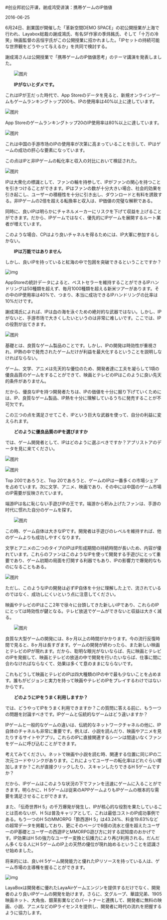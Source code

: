#创业邦初公开课，谢成鸿受讲演：携帯ゲームのIP価値

2016-06-25

6月24日、創業国が開催した「革新空間DEMO SPACE」の初公開授業が上海で行われ、Layabox総裁の謝成鴻氏、有名SF作家の季炜銘氏、そして「十万の冷笑」映画監督の呂恒宇氏がこの公開授業に招かれました。「IPセットの持続可能な世界観をどうやって与えるか」を共同で検討する。

謝成鴻さんは公開授業で「携帯ゲームのIP価値思考」のテーマ講演を発表しました。

　　![图片](http://www.layabox.com/uploadfile/image/20161028/1477648401578555.jpg)

　　**IPがないとダメです。**

これはIPが王だった時代で、App Storeのデータを見ると、新規オンラインゲームもゲームランキングトップ200も、IPの使用率は40%以上に達しています。

![图片](http://www.layabox.com/uploadfile/image/20161028/1477648401514397.jpg)

App Storeのゲームランキングトップ20のIP使用率は80%以上に達しています。

![图片](http://www.layabox.com/uploadfile/image/20161028/1477648401988904.jpg)

これは中国の手游市场のIPの使用率が次第に高まっていることを示して、IPはゲームの成功の肝心な要素になっています。

この点はIPと非IPゲームの転化率と収入の対比において検証された。

![图片](http://www.layabox.com/uploadfile/image/20161028/1477648401119134.jpg)

IPは大衆化の標識として、ファンの輪を持参して、IPがファンの関心を持つことを引きつけることができます。IPはファンの数が十分大きい場合、社会的効果を引き起こし、ユーザーの積極性を十分に引き出し、ダウンロードと有料を誘致する。非IPゲームの2倍を超える転換率と収入は、IP価値の完璧な解釈である。

同時に、良いIPは明らかにチャネルメーカーにリスクを下げて収益を上げることができます。だから、IPゲームではなく、優先的にIPゲームを展開するルート業者が増えています。

このような場合、CPはより良いチャネルを得るためには、IP大軍に参加するしかない。

　　**IPは万能ではありません**

しかし、良いIPを持っていると紅海の中で包囲を突破できるということですか？

![img](http://www.layabox.com/uploadfile/image/20161028/1477648401759842.png)

AppStoreの統計データによると、ベストセラーを維持することができるIPハンドリングは50種類を超えず、毎月1000種類を超える新米ツアーがあります。その中のIP使用率は40%で、つまり、本当に成功できるIPハンドリングの比率は10%だけです。

謝成鴻氏によれば、IPは血の海を泳ぐための絶対的な武器ではない。しかし、IPがないと、手游市场で大きくしたいというのは非常に难しいです。ここでは、IPの役割が出てきます。

![图片](http://www.layabox.com/uploadfile/image/20161028/1477648401867144.jpg)

基礎とは、良質なゲーム製品のことです。しかし、IPの開発は時効性が重視され、IP熱の中で発売されたゲームだけが利益を最大化するということを説明しなければならない。

ゲーム、文学、アニメは先天的な優位のため、開発者達に工夫を凝らして1項の優良品質のゲームをすることができて、映画とテレビのIPはこのように良い先天的条件がありません。

だから、優良なIPを持つ開発者たちは、IPの価値を十分に掘り下げていくためには、IP、良質なゲーム製品、IP熱を十分に理解しているうちに発売することが不可欠です。

この三つの点を満足させてこそ、IPという巨大な武器を使って、自分の利益に変えられます。

　　**どのように優良品質のIPを選びますか**

では、ゲーム開発者として、IPはどのように選ぶべきですか？アプリストアのデータを見に来てください。

![图片](http://www.layabox.com/uploadfile/image/20161028/1477648401506650.jpg)

![图片](http://www.layabox.com/uploadfile/image/20161028/1477648401382039.jpg)

Top 200であろうと、Top 20であろうと、ゲームのIPは一番多くの市場シェアを占めています。次に文学、アニメ、映画であり、その中には中国のゲーム市場のIP需要が反映されています。

端游IPは名に恥じない手遊びIPの王です。端游から积み上げたファンは、手游の时代に惯れた自分のゲームを探す。



　　![图片](http://www.layabox.com/uploadfile/image/20161028/1477648401334542.jpg)

この時、ゲーム自体は大きなIPです。開発者は手遊びのレベルを維持すれば、他のゲームよりも成功しやすくなります。

文学とアニメの二つのタイプのIPはIP形成期間の持続時間が長いため、内容が優れています。これらのファンはこのようなIPを使って開発する手遊びにとって重要であり、ゲーム初期の局面を打開する利器でもあり、IPの影響力で爆発的なものになることもある。

![图片](http://www.layabox.com/uploadfile/image/20161028/1477648401176023.jpg)

ただし、このようなIPの開発は必ずIP自体を十分に理解した上で、流されているのではなく、成功しにくいという点に注意してください。

映画やテレビのIPはここ2年で徐々に台頭してきた新しいIPであり、これらのIPにとっては時効性が鍵となる。テレビ放送でゲームができないと収益は大きく減る。

　　![图片](http://www.layabox.com/uploadfile/image/20161028/1477648401270827.jpg)

良質な大型ゲームの開発には、8ヶ月以上の時間がかかります。今の流行反復時間で見ると、8ヶ月は長すぎます。ゲームの開発が終わったら、また新しい映画とテレビのIPが現れます。だから、聡明な眼光がないならば、先に映画とテレビのIPを発掘して、映画とテレビの放送の中で開発を行いたいならば、仕事に間に合わなければならなくて、効果は多くて意のままにならないです。

これもどうして映画とテレビのIPは四大種類のIPの中で最も少ないことを占めます。誰もがビジョンと実力を持って映画やテレビのIPをプレイするわけではないからです。

　　**どのようにIPをうまく利用しますか？**

では、どうやってIPをうまく利用できますか？この質問に答える前に、もう一つの問題を討論すべきです。IPゲームと伝統的なゲームはどう違いますか？

IPゲームと一般的なゲームの違いは、伝統的なネットワークチャネルの他に、IP自体のチャネルも非常に重要です。例えば、小説を読んだり、映画やアニメを見たりするサイトやアプリ。これらのIPに直接関連するシーンは間違いなくファンをゲームに呼び込むことができます。

考えてみてください。ネットで映画や小説を読む時、関連する位置に同じIPの二次元コードやリンクがあります。これによってユーザーの転化率はどれぐらい増加しますか？これが直接クリックしたり、スキャンしたりできるH 5ゲームですか？

だから、IPゲームはこのような状況の下でファンを迅速にゲームに入ることができます。明らかに、H 5ゲームは従来のAPPゲームよりもIPゲームの根本的な需要を満足させることができます。

また、「伝奇世界H 5」の千万爆発が発生し、IPが核心的な役割を果たしていることは否めないが、H 5は普及キャリアとして、これは最低コストのIP成功事例である。もう一つのH 5のMMORPG「酔西游H 5」は43.24%、料金19.63%などの超常データを掲載しており、更にそのページで6億の流水と億を超えたユーザーのIP基礎とユーザーの西遊IPとMMORPG遊び方に対する認知度のおかげです。IP効果はH 5の強力なユーザー変換と伝播力により再び利用される。だんだん多くなる人にH 5ゲームのIP上の天然の優位が現れ始めるということを認識させ始めました。

将来的には、良いH 5ゲーム開発能力と優れたIPリソースを持っている人は、ゲーム市場の主導権を握ることができます。

![img](http://www.layabox.com/uploadfile/image/20161028/1477648401799681.png)

LayaBoxは開発者に優れたLayaAirゲームエンジンを提供するだけでなく、開発者のより良いIPゲームの開発を助けます。さらに、文グループ、華誼兄弟、1905映画ネット、大角虫、銀莱影業などのパートナーと連携して、開発者に無料の映画、小説、アニメなどのIPライセンスを提供し、開発者に時代の流れを把握するように協力します。

